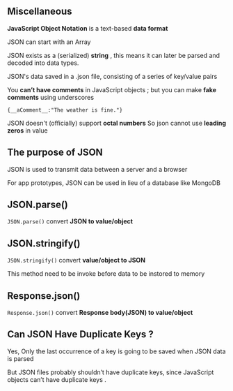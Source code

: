 ## Miscellaneous
**JavaScript Object Notation** is a text-based **data format**

JSON can start with an Array

JSON exists as a (serialized) **string** , this means it can later be parsed and decoded into data types.

JSON's data saved in a .json file, consisting of a series of key/value pairs

You **can’t have comments** in JavaScript objects ; but you can make **fake comments** using underscores

`{__aComment__:"The weather is fine."}`

JSON doesn't (officially) support **octal numbers**
So json cannot use **leading zeros** in value


## The purpose of JSON
JSON is used to transmit data between a server and a browser

For app prototypes, JSON can be used in lieu of a database like MongoDB

## JSON.parse()
`JSON.parse()` convert **JSON to value/object**
## JSON.stringify()
`JSON.stringify()` convert **value/object to JSON**

This method need to be invoke before data to be  instored to memory
## Response.json()
`Response.json()` convert **Response body(JSON) to value/object**

## Can JSON Have Duplicate Keys ?
Yes, Only the last occurrence of a key is going to be saved when JSON data is parsed

But JSON files probably shouldn’t have duplicate keys, 
since JavaScript objects can’t have duplicate keys .
